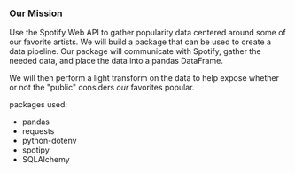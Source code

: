 ### Our Mission
Use the Spotify Web API to gather popularity data centered around some of our favorite artists. We will build a package that can be used to create a data pipeline. Our package will communicate with Spotify, gather the needed data, and place the data into a pandas DataFrame.

We will then perform a light transform on the data to help expose whether or not the "public" considers *our* favorites popular.

packages used:
- pandas
- requests
- python-dotenv
- spotipy
- SQLAlchemy